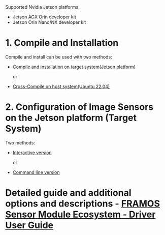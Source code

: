 &nbsp;

Supported Nvidia Jetson platforms:
  - Jetson AGX Orin developer kit
  - Jetson Orin Nano/NX developer kit

# 1. Compile and Installation
Compile and install can be used with two methods:

* [Compile and installation on target system(Jetson platform)](https://github.com/framosimaging/framos-jetson-drivers/wiki/FRAMOS-Sensor-Module-Ecosystem-%E2%80%90-Driver-User-Guide#121-compile-and-installation-on-target-systemjetson-platform)

  or

* [Cross-Compile on host system(Ubuntu 22.04)](https://github.com/framosimaging/framos-jetson-drivers/wiki/FRAMOS-Sensor-Module-Ecosystem-%E2%80%90-Driver-User-Guide#122-cross-compile-on-host-systemubuntu-2204)

# 2. Configuration of Image Sensors on the Jetson platform (Target System)
Two methods:

* [Interactive version](https://github.com/framosimaging/framos-jetson-drivers/wiki/FRAMOS-Sensor-Module-Ecosystem-%E2%80%90-Driver-User-Guide#131-interactive-version)

  or

* [Command line version](https://github.com/framosimaging/framos-jetson-drivers/wiki/FRAMOS-Sensor-Module-Ecosystem-%E2%80%90-Driver-User-Guide#132-command-line-version)


# Detailed guide and additional options and descriptions - [FRAMOS Sensor Module Ecosystem ‐ Driver User Guide](https://github.com/framosimaging/framos-jetson-drivers/wiki/FRAMOS-Sensor-Module-Ecosystem-%E2%80%90-Driver-User-Guide)
